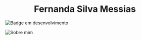 <h1 align="center"> Fernanda Silva Messias</h1>



![Badge em  desenvolvimento](https://img.shields.io/badge/Analista%20de%20Sistemas%20e%20Desenvolvedora%20Java-8A2BE2)



![Sobre mim](https://github.com/user-attachments/assets/3844d99e-013f-4c28-8abc-5780769f317a)


